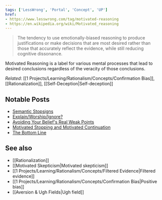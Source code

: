 ```yaml
---
tags: ['LessWrong', 'Portal', 'Concept', 'UP']
href: 
- https://www.lesswrong.com/tag/motivated-reasoning
- https://en.wikipedia.org/wiki/Motivated_reasoning
---
```



> The tendency to use emotionally-biased reasoning to produce justifications or make decisions that are most desired rather than those that accurately reflect the evidence, while still reducing cognitive dissonance.


Motivated Reasoning is a label for various mental processes that lead to desired conclusions regardless of the veracity of those conclusions.

*Related*: [[1 Projects/Learning/Rationalism/Concepts/Confirmation Bias]], [[Rationalization]], [[Self-Deception|Self-deception]] 

## Notable Posts
- [Semantic Stopsigns](https://lessestwrong.com/lw/it/semantic_stopsigns/)
- [Explain/Worship/Ignore?](https://lessestwrong.com/lw/j2/explainworshipignore/)
- [Avoiding Your Belief's Real Weak Points](https://lessestwrong.com/lw/jy/avoiding_your_beliefs_real_weak_points/)
- [Motivated Stopping and Motivated Continuation](https://lessestwrong.com/lw/km/motivated_stopping_and_motivated_continuation/)
- [The Bottom Line](https://lessestwrong.com/lw/js/the_bottom_line/)

## See also
- [[Rationalization]]
- [[Motivated Skepticism|Motivated skepticism]]
- [[1 Projects/Learning/Rationalism/Concepts/Filtered Evidence|Filtered evidence]]
- [[1 Projects/Learning/Rationalism/Concepts/Confirmation Bias|Positive bias]]
- [[Aversion & Ugh Fields|Ugh field]]


